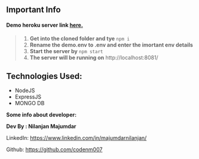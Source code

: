 ## Important Info

#### Demo heroku server link [here. ](https://localrestro.herokuapp.com/)  

> 1. **Get into the cloned folder and tye** `npm i`
> 2. **Rename the demo.env to .env and enter the imortant env details** 
> 3. **Start the server by** `npm start`
> 4. **The server will be running on** http://localhost:8081/

  

## Technologies Used:

 - NodeJS
 - ExpressJS
 - MONGO DB

**Some info about developer:**

  

**Dev By : Nilanjan Majumdar**

  

LinkedIn: https://www.linkedin.com/in/majumdarnilanjan/

Github: https://github.com/codenm007
